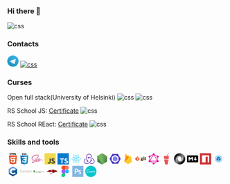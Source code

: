 ### Hi there 👋
<img src="https://www.codewars.com/users/rsschool_c3082938acd6bbbb/badges/large" alt="css" aling="left" />

<!--
**Ledich19/ledich19** is a ✨ _special_ ✨ repository because its `README.md` (this file) appears on your GitHub profile.

Here are some ideas to get you started:

- 🔭 I’m currently working on ...
- 🌱 I’m currently learning ...
- 👯 I’m looking to collaborate on ...
- 🤔 I’m looking for help with ...
- 💬 Ask me about ...
- 📫 How to reach me: ...
- 😄 Pronouns: ...
- ⚡ Fun fact: ...
-->

### Contacts
[<img src="https://raw.githubusercontent.com/github/explore/80688e429a7d4ef2fca1e82350fe8e3517d3494d/topics/telegram/telegram.png" alt="css" aling="left" width="26px;" />](https://t.me/Aleksandr_Ch19) [<img src="https://camo.githubusercontent.com/9e16a27e6c95dcb2897cf08caca111e0f4e8a8eb456832dde0d5061dbe45add6/68747470733a2f2f63646e2d69636f6e732d706e672e666c617469636f6e2e636f6d2f3531322f323530342f323530343739392e706e67" alt="css" aling="left" width="26px;" />](https://www.linkedin.com/in/oleksander-chumachenko-125b39219/)


### Curses

Open full stack(University of Helsinki) <img src="[https://lh3.googleusercontent.com/qJWmv_zJ6prBRl0Xg8SCqMobfsk3EtBu4AWgBzyptVRIx3o3x7NPTEZRyXbGacdscaOzAE-aCwbOTZ-H0fIxVoL4lQtmTqpogR7TO3OsY2SglYyug6PTO2q4lh2gobwjb-j-4QJyBLDoKkYKF82g9EPTRRWN12GihqQhxFreD71S_JqKQM2PEz2H0Yu2IkQBpk_jvnrt9OOPUeFkpXiHuHya1UNMl5Md2e_eINAZxZau1EFJfEsiyHJnUh34QUYWhMWws6DWxBvg8LOIKCDpkt-H1zKQMO2gDDSnmOiIIXfsTFnjfJRpmetZQ19QxSwlRHMUnIQnlKn_YHWKmrB9gvL06FDbIiPTpXMnkBg1O903XOt61WcT0XxGdCewsWF_n1LwVmYyJnnhARYo1mQOqGhjvPbRyuCgXn_buCBFiDIO9dFznZZ8h-o17g_TykVT8YBA2HDe3DOPxiJFHNkmkewkoixZj1-z4npXHnb8XvcK96KvkC-9c9AB80JL6VSsWj2pS3fCvqrfxaVVoafHVOSRcpJQC0A6PhXtCMq-AxWFlAB_tf3SXuR7BAmcR4L-hGT2pLDHgyuwiR4NDvMpRruLW1ftyxghNrsDnAl92ISdw0Zh12s6D1OzOmAAQGfGzsM7z51IQo3tu6MJXhJvcsCwJJ5qwwO57Ke1OtF6OwFZtVT4jPy3cB5molfDCDm2hGWFMRELieeKdUgYnUlIwQq7ko1INJv2XTm-rcUWcZQ1CwXty68Dogsnlfeeb8DVTPExajTqJy7uCmdmly_OKqaaWYrUXb-tTuPCR5AyJbHR2F8ha05d1TTJC4Ac7UZP1IFnmlfq7Auohwpnff5rpvsxPUUhB3ct9Y76bvm82s2NdU6HnrkAJF49iOX5fWIg2XUkK4lj4vJk3BhjeDz-grro-mq8RnXvZ3Kp=w1382-h977-s-no?authuser=0](https://lh3.googleusercontent.com/eqhtDG3YY0cWpEoRYx-NOHSFkjBK8BUyIMqAHzsQWQJNLyIrf6CTp2GGEBXbaCu9tZneih_xRyp-baJm1cyM9zJCpFLc2NP36-3KG0U-2bWDbuY1NdQLG4gEX473ItqHfmi7KR_7R2OsOoNJPWkkKncl7u1TRnlaBOzFk9t_Xiy86tId8CM9KkPFE_VWA6yAOci_PgAbqPfYOOky9HZIveh3cQpbntOXj07LdcDgdxjhABh5zYdAkM48QDtwJOBaHZuMKPMNki3CqwXKdxQ06euobXfTbzXFsLLlApzr4P7xrOdWiBAwhOMtiKFSg_DaUNnWtBj3caDMG6FEjF3AXlz0zyKhlsInvHjfuLVi5VIsv6jEyRq4FObzL0R7NRJfj0ZngHISwQUhyeWVX0K-VIYmAdF7B8WgCxy1DVt5oJpEOnwZjKqeIDK05wKewtI4DVnIYrT4vrXowVeZgQPsZRVc_iKYiCM9y4qxktK4Xr8tarE9G1HZpp7S7IRF6PIGa62ADUgxmwznbGkXz5zyGW5Fzle12Ov4sFtxvZ-m3yVMfolATwbm-K0h3VJHZcELzU5NGUiRy6NKkV5LfJw0ofsc1dJLw-Xr8EKGUWL2keGDDBVWUccdDJ3r1QzERdQvhyGWAVsN9-pBQAqsWvu6O-5fmmckEuP8gX5qB6bMKseKCDr4_o476v9g0Q9TBLecgLXhT0hpwnhJe-5DIbxlX7Ylsg6o13Ug_8vZznoz0yoDCDD8IkJ49zrhfaqpyDVhWJuB59JdBbmPc1fC-uUFsq_Bd28_KAP6U-nRhIRj-Oc-pWSXtVAZ0RVHS_W5FjuEncQKgKeRu7ECLAZzkIJFtpp-IpljR8H7W5KSUbfWGRDzpBDc1iMtpY0bSLXLNJAfPVfcBZAJx6qqbVojtI9cMHA0zHt1uE7ou0v0=w583-h413-no?authuser=0)" alt="css" aling="left" width="26px;" /> <img src="https://lh3.googleusercontent.com/4OIb0aRPO7A-gxfjUpBASNir9AN9ng0ULlm7ZJUE20WXEUtwjMm5yl7-oF_LBSOTH1qbX_LsH9yjRwugBuqV1Y9TgGwXb7j2fa9NeyQociY3CsaHhxtEwZMBBI4FBiAelFoHv_L6qOrvu6I4aagWjJRvGowi2e62TY6GyKhvyzCwne3PQaiob3uyUkR3h5LH4gOy6PFGWVHLcd-y2e_ONoA7JXfElrqY8fzFart_gqeJMYNyYDdTS3P8NwwjU59fQdqrhesHGDk_jwB3wfNURP3nLsPebg69OrpemNVvkTYm5oh0Yl2d4Z-ZbmPUKwvwap4712B-3St6t5GCqvoA7diDwxUTAnnQ5LB0TO6kWypuuH0tDs7g2I8INdweNyguJ91FnZbga74D4yQ_VqA9LsIKFpPcP7innnrl3AZOqpHOvchTVq19UtTl-Y9qGTdOynHntNMCHESDhYQvbr-953y_noz8tRePjEkTTGjifepJe1O1w_ps9CkAhiL0NtBI5nJ3ise9Nn9dxyRj310nisQGwSp6MkHZ53auRweGbGEekiCkUxbODSCZoSSJichyGr2ojNDWZpTWrEU-vaPhRM8BDkThmoPCDuW6qt4jKxuCliqKawuNEIlaKgJzsaWh1zidjVNjcxPbdTs2p0lUuLjazd3IUUa98j2T5mMmO91pI-2J18BFkInqdDSTBwl8fq_dOrmCziURGTRPrqTy5D1_fVVqGTKucJB99Pnxgxd-gzBC_rKWmWa0nHPQtLVUPFT15XtOutEQSz6XfjQQ3x77MuDLtaAmwVqyYNTgLUHvxlWPiV2hLnMbT79f2TW3CcsRSj4s1xUOlktVmmsibaun04I5lEKTI9PgiQjL_z1RM_ucRd3gudNzfCE95cm4nm5JB6W1w5viEzALlGNJx-jNkw4zwveFy41c=w1382-h977-s-no?authuser=0" alt="css" aling="left" width="26px;" />

RS School JS: [Certificate](https://app.rs.school/certificate/8jzf4icj) <img src="https://lh3.googleusercontent.com/eDD2N3B1ImvJ4RHNdszxFNR4HWYsKUUXof1-VgONAJgjdQUqbIgv37VmBjlZBFN2905CBB4PaiTckjPgMF4iwtlPBq9isEH95ir3F5b2VASs47qdr7RDm9zL41PaEEjCArRl6LT5oV5mLsewByb0ov0gwuBvTC-u_qi-E1psRWaQIBmrzAhLCkG0ikfF9Z-ECZtOsqi8bUWEujRfHBntNkIJ-tf1HUbIxVVT42xB-jk0K27BTcCtezbsyc9zCMxrFeaMaDz0Guc-yN1bCl0PYrrd48olN5M2sn7bysWx_zQOQt-X6CAwULRvvTuSGjEMbF8myy0V9uROPW4T1TaJewZL6prPhCxRJWlBZ99L7oQeFPAZ8AG2e1s1jAwlsGo9xtCAQycUTJC9qYxRqVBfe9zFDKSK5_0ZPYOWJAhTqFv16dDri_vHB4R5tflt6R_4R5G53Qb31gpFJ0y5Nk9Ly-tzJIzfR0nmuveGlTinpI3HuDGlii64KMt9VDzkRpzHeuyWdgSNyhjwxU_XqUhCBySxIAii9oYETpU51sQ8pTv_fVKhyqebLbSDIbnlhd5gTiYbHzFuZLmlovukhG3lJF6Z9748WALqvzb75kDmBtEeuYGbRmQomQKxzYQqjQ2qqXECF3J9BR0ff4u5WUVWY1M38ruBIxElvoWSJK662B35Av9Dw8UC5mDo4jieN4nbYIcM821bYbqyj9IbpKBC6KBdhsDItTGIuA-SA2R1VJrW9c34ym6I80OALHHhuAz0ry3ZYNRkC0so6Lt5JL2li0crb_gcD-92l51rFxjdVGGrDOUuMG5ln-qne25o8FQigrESV9ornYMeaek0ZNhXvf-Bgsh1UTTRhGuKlO5sG5KW2XKeNeNWk3BlcbjEefx5iSoOLUjjg_WD-yxXhxgQIaAwKxCJSYSOff05=w478-h338-no?authuser=0" alt="css" aling="left" width="26px;" />

RS School REact: [Certificate](https://app.rs.school/certificate/p4rw0u3r) <img src="https://lh3.googleusercontent.com/wspoaSfyrDVaQ_5M4auTuszrWOcisvXBhw114ZaF-iptVzSDV-dzJUcuxDCjgT5C0kafn8IDxr9B8nF-kwhPOrH0TYQwLUs2iixLEt1jdsm5N3QuJ4IPLzNIuNsp0rcMcR5mLVgU5_pkWWCaeH6Kq0KS9eTnwdDInPAnNCS6QWtk0m3iLrmnjYTohhMZEiCUn8fhKiGwyP0n4Wdg7Bl_Hh435vnLnSBh4lF44LLrLZ-tE557Pdk7HZHG4g4MB8rpjI904x1EUvqsoO3FEP8e5BONzufzfu8CF9YwBJzzQbyXwUwmm549jQzpEGGNT4fsE7SWwEDZtl-XRMEVpqLEbEvZsysz5cGqivj9VLv-_wGTy-2pII-5yJzrjVpLl7flqCnyks3-jvYZaw1P9ASttdD8g0hFSZK9Vp5tt0xPzSgq4xQc-akNa1IjqAZce2RB3VyyFsbnWs9tOgGwhd8y2mYGuxuYgMrcbWeatH4rrjVTlEH06A-sCLtNLxkeHaH-ZpbznQZgNFxDjL8G3c-TckRUVWmlYEiApZysbwUM9UVgazVQSRowJUPbxbpWkAPrT8qrpwg4NewFcPTxROB9fW3-438t45cmzZKdgAAezI5iFPcAQ9xKdmIwkBdN3Gsc8LTJwVu6w0M4itsM6sKZh9havci0TdDG2BVDw2I-sTNwemZP9ZiBr-ujqj2xruDxXpQm_ejo_jFz2TJGg1m1NXuXr8Tdg4N2RcdWI5xgGORv0paAk2E_uFGIOvtXs4nGh6T4SQG381E60NFyeCr0rUantHftvEK-1SsxiRVrz4FhPlSA93wswbTm5DfvjoZQEO5FV4G5LaqU2RDaVWWGs_MJAf2NeMHo2tCdpaHbid-yGZFblbtepSPlktZ0TQdRGQPPiOK6NpmmggZXLToxGDRHc7cPfOINpeZU=w490-h346-no?authuser=0" alt="css" aling="left" width="26px;" />



### Skills and tools

<img src="https://raw.githubusercontent.com/github/explore/80688e429a7d4ef2fca1e82350fe8e3517d3494d/topics/html/html.png" alt="css" aling="left" width="26px;" /><img src="https://raw.githubusercontent.com/github/explore/80688e429a7d4ef2fca1e82350fe8e3517d3494d/topics/css/css.png" alt="css" aling="left" width="26px;" />
<img src="https://raw.githubusercontent.com/github/explore/80688e429a7d4ef2fca1e82350fe8e3517d3494d/topics/sass/sass.png" alt="css" aling="left" width="26px;" />
<img src="https://raw.githubusercontent.com/github/explore/80688e429a7d4ef2fca1e82350fe8e3517d3494d/topics/javascript/javascript.png" alt="css" aling="left" width="26px;" />
<img src="https://raw.githubusercontent.com/github/explore/80688e429a7d4ef2fca1e82350fe8e3517d3494d/topics/typescript/typescript.png" alt="css" aling="left" width="26px;" />
<img src="https://raw.githubusercontent.com/github/explore/80688e429a7d4ef2fca1e82350fe8e3517d3494d/topics/react/react.png" alt="css" aling="left" width="26px;" />
<img src="https://raw.githubusercontent.com/github/explore/80688e429a7d4ef2fca1e82350fe8e3517d3494d/topics/redux/redux.png" alt="css" aling="left" width="26px;" />
<img src="https://raw.githubusercontent.com/github/explore/80688e429a7d4ef2fca1e82350fe8e3517d3494d/topics/nodejs/nodejs.png" alt="css" aling="left" width="26px;" />
<img src="https://raw.githubusercontent.com/github/explore/80688e429a7d4ef2fca1e82350fe8e3517d3494d/topics/eslint/eslint.png" alt="css" aling="left" width="26px;" />
<img src="https://raw.githubusercontent.com/github/explore/80688e429a7d4ef2fca1e82350fe8e3517d3494d/topics/firebase/firebase.png" alt="css" aling="left" width="26px;" />
<img src="https://raw.githubusercontent.com/github/explore/80688e429a7d4ef2fca1e82350fe8e3517d3494d/topics/git/git.png" alt="css" aling="left" width="26px;" />
<img src="https://raw.githubusercontent.com/github/explore/e65ef46ef3e7bc457c93622f6a89fe8d3fd131d5/topics/graphql/graphql.png" alt="css" aling="left" width="26px;" />
<img src="https://raw.githubusercontent.com/github/explore/80688e429a7d4ef2fca1e82350fe8e3517d3494d/topics/gulp/gulp.png" alt="css" aling="left" width="26px;" />
<img src="https://raw.githubusercontent.com/github/explore/80688e429a7d4ef2fca1e82350fe8e3517d3494d/topics/json/json.png" alt="css" aling="left" width="26px;" />
<img src="https://raw.githubusercontent.com/github/explore/80688e429a7d4ef2fca1e82350fe8e3517d3494d/topics/markdown/markdown.png" alt="css" aling="left" width="26px;" />
<img src="https://raw.githubusercontent.com/github/explore/80688e429a7d4ef2fca1e82350fe8e3517d3494d/topics/npm/npm.png" alt="css" aling="left" width="26px;" />
<img src="https://raw.githubusercontent.com/github/explore/80688e429a7d4ef2fca1e82350fe8e3517d3494d/topics/webpack/webpack.png" alt="css" aling="left" width="26px;" />
<img src="https://raw.githubusercontent.com/github/explore/f3e22f0dca2be955676bc70d6214b95b13354ee8/topics/c/c.png" alt="css" aling="left" width="26px;" />
<img src="https://raw.githubusercontent.com/github/explore/80688e429a7d4ef2fca1e82350fe8e3517d3494d/topics/express/express.png" alt="css" aling="left" width="26px;" />
<img src="https://raw.githubusercontent.com/github/explore/80688e429a7d4ef2fca1e82350fe8e3517d3494d/topics/mongodb/mongodb.png" alt="css" aling="left" width="26px;" />
<img src="https://raw.githubusercontent.com/github/explore/80688e429a7d4ef2fca1e82350fe8e3517d3494d/topics/mongoose/mongoose.png" alt="css" aling="left" width="26px;" />
<img src="https://github.com/devicons/devicon/raw/master/icons/figma/figma-original.svg" alt="css" aling="left" width="26px;" />
<img src="https://github.com/devicons/devicon/raw/master/icons/photoshop/photoshop-plain.svg" alt="css" aling="left" width="26px;" />
<img src="https://github.com/devicons/devicon/raw/master/icons/canva/canva-original.svg" alt="css" aling="left" width="26px;" />



